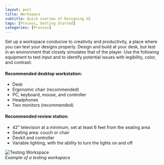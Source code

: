```yaml
---
layout: post
title: Workspace
subtitle: Quick overiew of Designing UI
tags: [Process, Getting Started]
categories: [Process]
---
```


Set up a workspace conducive to creativity and productivity, a place where you can test your designs properly. Design and build at your desk, but test in an environment that closely simulates that of the player. Use the following equipment to test input and to identify potential issues with legibility, color, and contrast:

#### Recommended desktop workstation:

- Desk
- Ergonomic chair (recommended)
- PC, keyboard, mouse, and controller
- Headphones
- Two monitors (recommended)

#### Recommended review station:

- 42” television at a minimum, set at least 6 feet from the seating area
- Seating area: couch or chair
- Devkit and controller
- Variable lighting, with the ability to turn the lights on and off

![Testing Workspace](/privatebebomalaka/img/Testing_Workspace.png)  
_Example of a testing workspace_
